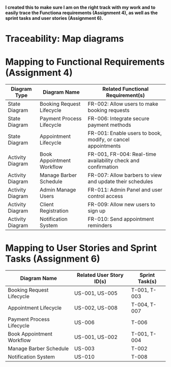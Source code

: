 **I created this to make sure I am on the right track with my work and to easily trace the Functiona requirements (Assignment 4), as well as the sprint tasks and user stories (Assignment 6).** 
# Traceability: Map diagrams

# Mapping to Functional Requirements (Assignment 4)



| Diagram Type       | Diagram Name                | Related Functional Requirement(s)                    |
|--------------------|-----------------------------|------------------------------------------------------|
| State Diagram      | Booking Request Lifecycle    | FR-002: Allow users to make booking requests         |
| State Diagram      | Payment Process Lifecycle    | FR-006: Integrate secure payment methods             |
| State Diagram      | Appointment Lifecycle        | FR-001: Enable users to book, modify, or cancel appointments |
| Activity Diagram   | Book Appointment Workflow    | FR-001, FR-004: Real-time availability check and confirmation |
| Activity Diagram   | Manage Barber Schedule       | FR-007: Allow barbers to view and update their schedules |
| Activity Diagram   | Admin Manage Users           | FR-011: Admin Panel and user control access          |
| Activity Diagram   | Client Registration          | FR-009: Allow new users to sign up                   |
| Activity Diagram   | Notification System          | FR-010: Send appointment reminders                   |

# Mapping to User Stories and Sprint Tasks (Assignment 6)


| Diagram Name                | Related User Story ID(s) | Sprint Task(s)       |
|-----------------------------|---------------------------|-----------------------|
| Booking Request Lifecycle   | US-001, US-005            | T-001, T-003          |
| Appointment Lifecycle       | US-002, US-008            | T-004, T-007          |
| Payment Process Lifecycle   | US-006                    | T-006                 |
| Book Appointment Workflow   | US-001, US-002            | T-001, T-004          |
| Manage Barber Schedule      | US-003                    | T-002                 |
| Notification System         | US-010                    | T-008                 |
